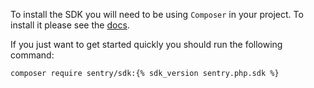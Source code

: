 To install the SDK you will need to be using `Composer` in your project. To install
it please see the [docs](https://getcomposer.org/download/).

If you just want to get started quickly you should run the following command:

```bash
composer require sentry/sdk:{% sdk_version sentry.php.sdk %}
```